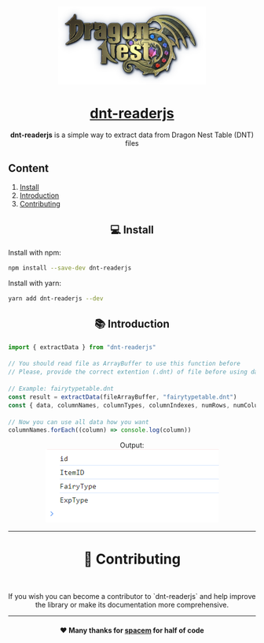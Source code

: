 <div fontsize align="center">
<img src="https://github.com/alicestoneprod/dnt-readerjs/blob/main/assets/logo.png?raw=true" width=300 >
<a href="https://github.com/alicestoneprod/dnt-readerjs"><h1>dnt-readerjs</h1></a>
<p><strong>dnt-readerjs</strong> is a simple way to extract data from Dragon Nest Table (DNT) files<p>
</div>

## Content

1. [Install](#install)
2. [Introduction](#introduction)
3. [Contributing](#contributing)

<h2 align="center" id="install">💻 Install</h2>

Install with npm:

```bash
npm install --save-dev dnt-readerjs
```

Install with yarn:

```bash
yarn add dnt-readerjs --dev
```

<h2 align="center" id="introduction">📚 Introduction</h2>

```js
import { extractData } from "dnt-readerjs"

// You should read file as ArrayBuffer to use this function before
// Please, provide the correct extention (.dnt) of file before using data extract function

// Example: fairytypetable.dnt
const result = extractData(fileArrayBuffer, "fairytypetable.dnt")
const { data, columnNames, columnTypes, columnIndexes, numRows, numColumns } = result

// Now you can use all data how you want
columnNames.forEach((column) => console.log(column))
```

<div align=center>Output:</br>
<img src="https://github.com/alicestoneprod/dnt-readerjs/blob/main/assets/output.png?raw=true"/></div>
<hr>

<div align=center id="contributing"><h1>🤝 Contributing</h1></br>
<p>If you wish you can become a contributor to `dnt-readerjs` and help improve the library or make its documentation more comprehensive.</p>
</div>
<hr>
<div align=center><h4>❤️  Many thanks for <a href="https://github.com/spacem">spacem</a> for half of code<h3>
</div>
